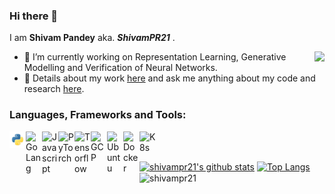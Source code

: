 ### Hi there 👋

I am **Shivam Pandey** aka. **_ShivamPR21_** .

<img src="https://komarev.com/ghpvc/?username=shivampr21&color=blue&style=flat-square" align="right" />

- 🔭 I’m currently working on Representation Learning, Generative Modelling and Verification of Neural Networks.
- 💬 Details about my work [here](https://shivampr21.github.io/) and ask me anything about my code and research [here](https://github.com/shivampr21/shivampr21/issues).


### Languages, Frameworks and Tools:
<img align="left" alt="Python" width="26px" src="https://raw.githubusercontent.com/github/explore/80688e429a7d4ef2fca1e82350fe8e3517d3494d/topics/python/python.png" />
<img align="left" alt="GoLang" width="26px" src="https://www.vectorlogo.zone/logos/golang/golang-icon.svg" />
<img align="left" alt="Javascript" width="26px" src="https://www.vectorlogo.zone/logos/javascript/javascript-icon.svg" />
<img align="left" alt="PyTorch" width="26px" src="https://www.vectorlogo.zone/logos/pytorch/pytorch-icon.svg" />
<img align="left" alt="Tensorflow" width="26px" src="https://www.vectorlogo.zone/logos/tensorflow/tensorflow-icon.svg" />
<img align="left" alt="GCP" width="26px" src="https://www.vectorlogo.zone/logos/google_cloud/google_cloud-icon.svg" />
<img align="left" alt="Ubuntu" width="26px" src="https://www.vectorlogo.zone/logos/ubuntu/ubuntu-tile.svg" />
<img align="left" alt="Docker" width="26px" src="https://www.vectorlogo.zone/logos/docker/docker-icon.svg" />
<img align="left" alt="K8s" width="26px" src="https://www.vectorlogo.zone/logos/kubernetes/kubernetes-icon.svg" />

<br />
<br />

[![shivampr21's github stats](https://github-readme-stats-shivampr21.vercel.app/api?username=shivampr21&count_private=true&show_icons=true&line_height=21&show_icons=true&theme=vue)](https://github.com/shivampr21)
[![Top Langs](https://github-readme-stats.vercel.app/api/top-langs/?username=shivampr21&count_private=true&show_icons=true&layout=compact&theme=vue&langs_count=10&hide=jupyter%20notebook)](https://github.com/shivampr21)
<img align="center" src="https://github-readme-streak-stats.herokuapp.com/?user=shivampr21&" alt="shivampr21" />
